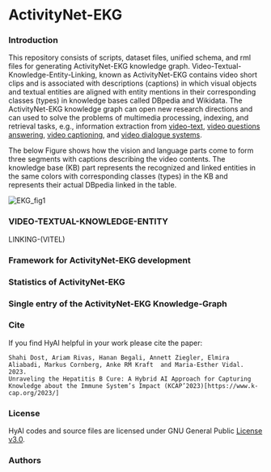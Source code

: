 # ActivityNet-EKG

### Introduction
This repository consists of scripts, dataset files, unified schema, and rml files for generating ActivityNet-EKG knowledge graph. Video-Textual-Knowledge-Entity-Linking, known as ActivityNet-EKG contains video short clips and is associated with descriptions (captions) in which visual objects and textual entities are aligned with entity mentions in their corresponding classes (types) in knowledge bases called DBpedia and Wikidata. The ActivityNet-EKG knowledge graph can open new research directions and can used to solve the problems of multimedia processing, indexing, and retrieval tasks, e.g., information extraction from [video-text](https://www.sciencedirect.com/science/article/pii/S0031320303004175), [video questions answering](https://arxiv.org/abs/1809.01696), [video captioning](https://www.ics.uci.edu/~dechter/courses/ics-295/fall-2019/presentations/Porhemmat.pdf), and [video dialogue systems](https://arxiv.org/abs/1907.01166).

The below Figure shows how the vision and language parts come to form three segments with captions describing the video contents. The knowledge base (KB) part represents the recognized and linked entities in the same colors with corresponding classes (types) in the KB and represents their actual DBpedia linked in the table.


![EKG_fig1](https://github.com/SDM-TIB/Video-Entity-Linking/assets/25593410/7c6292fb-9547-45a3-9be3-bf920d97a416)

### VIDEO-TEXTUAL-KNOWLEDGE-ENTITY
LINKING-(VITEL)

###  Framework for ActivityNet-EKG development

### Statistics of ActivityNet-EKG

###  Single entry of the ActivityNet-EKG Knowledge-Graph

### Cite
If you find HyAI helpful in your work please cite the paper:
```
Shahi Dost, Ariam Rivas, Hanan Begali, Annett Ziegler, Elmira Aliabadi, Markus Cornberg, Anke RM Kraft  and Maria-Esther Vidal. 2023.
Unraveling the Hepatitis B Cure: A Hybrid AI Approach for Capturing Knowledge about the Immune System’s Impact (KCAP’2023)[https://www.k-cap.org/2023/]
```

### License
HyAI codes and source files are licensed under GNU General Public [License v3.0](https://github.com/SDM-TIB/HyAI/blob/main/LICENSE).

### Authors
